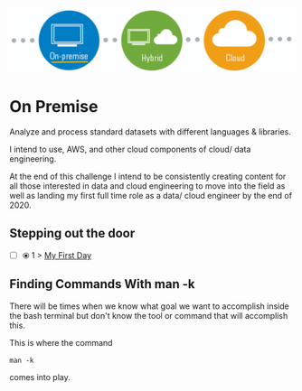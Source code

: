 <p align="center">
  <img src="OnPremise.png">
</p>

# On Premise
Analyze and process standard datasets with different languages & libraries.

I intend to use, AWS, and other cloud components of cloud/ data engineering. 

At the end of this challenge I intend to be consistently creating content for all those interested in data and cloud engineering to move into the field as well as landing my first full time role as a data/ cloud engineer by the end of 2020. 

## Stepping out the door

- [ ] &#x29BF; 1 > [My First Day](Journey/001/Readme.md)

## Finding Commands With man -k

There will be times when we know what goal we want to accomplish inside the bash terminal but don't know the tool or command that will accomplish this. 

This is where the command

```
man -k
``` 

comes into play. 
